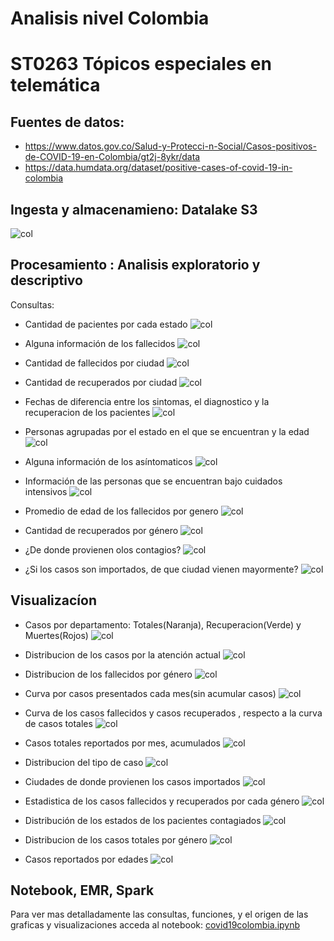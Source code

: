 # Analisis nivel Colombia
# ST0263 Tópicos especiales en telemática


## Fuentes de datos:

* https://www.datos.gov.co/Salud-y-Protecci-n-Social/Casos-positivos-de-COVID-19-en-Colombia/gt2j-8ykr/data
* https://data.humdata.org/dataset/positive-cases-of-covid-19-in-colombia

## Ingesta y almacenamieno: Datalake S3
  ![col](images/co1.png)
  
## Procesamiento : Analisis exploratorio y descriptivo
  
  Consultas:
  
  * Cantidad de pacientes por cada estado
  ![col](images/c1.PNG)
  
  * Alguna información de los fallecidos
  ![col](images/c2.PNG)
  
  * Cantidad de fallecidos por ciudad
  ![col](images/c3.PNG)
  
  * Cantidad de recuperados por ciudad
  ![col](images/c4.PNG)
  
  * Fechas de diferencia entre los sintomas, el diagnostico y la recuperacion de los pacientes
  ![col](images/c5.PNG)
  
  * Personas agrupadas por el estado en el que se encuentran y la edad
  ![col](images/c6.PNG)
  
  * Alguna información de los asíntomaticos
  ![col](images/c7.PNG)
  
  * Información de las personas que se encuentran bajo cuidados intensivos
  ![col](images/c8.PNG)
  
  * Promedio de edad de los fallecidos por genero
  ![col](images/c9.PNG)
  
  * Cantidad de recuperados por género
  ![col](images/c10.PNG)
  
  * ¿De donde provienen olos contagios?
  ![col](images/c11.PNG)
  
  * ¿Si los casos son importados, de que ciudad vienen mayormente?
  ![col](images/c12.PNG)
  
## Visualizacíon 


   * Casos por departamento: Totales(Naranja), Recuperacion(Verde) y Muertes(Rojos)
    ![col](images/co3.png)  
  
   * Distribucion de los casos por la atención actual
    ![col](images/co6.png)  
    
      
   * Distribucion de los fallecidos por género
    ![col](images/co4.png)
     
   * Curva por casos presentados cada mes(sin acumular casos)
    ![col](images/co7.png)
  
   * Curva de los casos fallecidos y casos recuperados , respecto a la curva de casos totales
    ![col](images/co8.png)
  
   * Casos totales reportados por mes, acumulados
    ![col](images/co9.png)
	
   * Distribucion del tipo de caso
    ![col](images/co11.png)
		
   * Ciudades de donde provienen los casos importados 
    ![col](images/co12.png)
  
   * Estadistica de los casos fallecidos y recuperados por cada género
    ![col](images/co13.png)
		
   * Distribución de los estados de los pacientes contagiados
    ![col](images/co14.png)
		
   * Distribucion de los casos totales por género
    ![col](images/co5.png)
		
   * Casos reportados por edades
    ![col](images/co10.png)
  
## Notebook, EMR, Spark

Para ver mas detalladamente las consultas, funciones, y el origen de las graficas y visualizaciones acceda al notebook:
[covid19colombia.ipynb](covid19colombia.ipynb)
